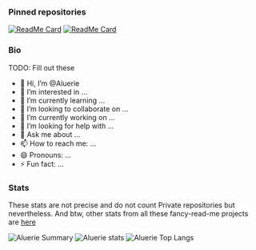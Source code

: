 
### Pinned repositories

[![ReadMe Card](https://github-readme-stats.vercel.app/api/pin/?username=Aluerie&repo=AluBot&theme=github_dark&show_owner=True)](https://github.com/Aluerie/AluBot)
[![ReadMe Card](https://github-readme-stats.vercel.app/api/pin/?username=Aluerie&repo=Dota2Utils&theme=github_dark&show_owner=True)](https://github.com/Aluerie/Dota2Utils)
### Bio

TODO: Fill out these

- 👋 Hi, I’m @Aluerie
- 👀 I’m interested in ...
- 🌱 I’m currently learning ...
- 💞️ I’m looking to collaborate on ...
- 🔭 I’m currently working on ...
- 🤔 I’m looking for help with ...
- 💬 Ask me about ...
- 📫 How to reach me: ...
- 😄 Pronouns: ...
- ⚡ Fun fact: ...

### Stats

These stats are not precise and do not count Private repositories but nevertheless. And btw, other stats from all these fancy-read-me projects are [here](https://github.com/Aluerie/Aluerie/blob/main/STATS.md)

![Aluerie Summary](https://github-profile-summary-cards.vercel.app/api/cards/profile-details?username=Aluerie&theme=github_dark&count_private=true)
![Aluerie stats](https://github-readme-stats.vercel.app/api?username=Aluerie&include_all_commits=True&count_private=true&show_icons=true&theme=github_dark&line_height=19&hide_title=True&hide_rank=True&hide_border=True)
![Aluerie Top Langs](https://github-readme-stats.vercel.app/api/top-langs/?username=Aluerie&theme=github_dark&layout=compact&card_width=200&hide_title=True&langs_count=10&hide_border=True)

